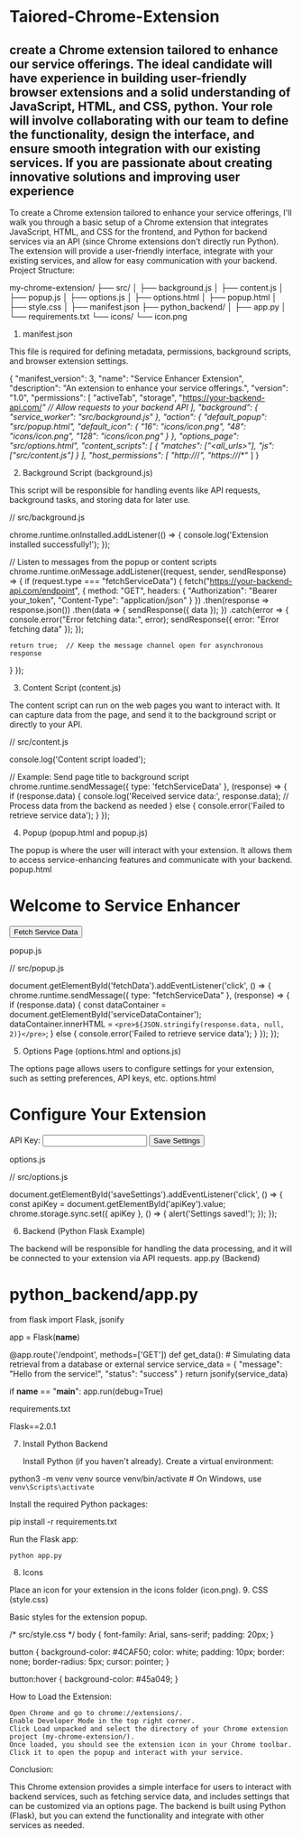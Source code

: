 # Taiored-Chrome-Extension
create a Chrome extension tailored to enhance our service offerings. The ideal candidate will have experience in building user-friendly browser extensions and a solid understanding of JavaScript, HTML, and CSS, python. Your role will involve collaborating with our team to define the functionality, design the interface, and ensure smooth integration with our existing services. If you are passionate about creating innovative solutions and improving user experience
-----
To create a Chrome extension tailored to enhance your service offerings, I'll walk you through a basic setup of a Chrome extension that integrates JavaScript, HTML, and CSS for the frontend, and Python for backend services via an API (since Chrome extensions don't directly run Python). The extension will provide a user-friendly interface, integrate with your existing services, and allow for easy communication with your backend.
Project Structure:

my-chrome-extension/
├── src/
│   ├── background.js
│   ├── content.js
│   ├── popup.js
│   ├── options.js
│   ├── options.html
│   ├── popup.html
│   ├── style.css
│   ├── manifest.json
├── python_backend/
│   ├── app.py
│   └── requirements.txt
└── icons/
    └── icon.png

1. manifest.json

This file is required for defining metadata, permissions, background scripts, and browser extension settings.

{
  "manifest_version": 3,
  "name": "Service Enhancer Extension",
  "description": "An extension to enhance your service offerings.",
  "version": "1.0",
  "permissions": [
    "activeTab",
    "storage",
    "https://your-backend-api.com/*" // Allow requests to your backend API
  ],
  "background": {
    "service_worker": "src/background.js"
  },
  "action": {
    "default_popup": "src/popup.html",
    "default_icon": {
      "16": "icons/icon.png",
      "48": "icons/icon.png",
      "128": "icons/icon.png"
    }
  },
  "options_page": "src/options.html",
  "content_scripts": [
    {
      "matches": ["<all_urls>"],
      "js": ["src/content.js"]
    }
  ],
  "host_permissions": [
    "http://*/*",
    "https://*/*"
  ]
}

2. Background Script (background.js)

This script will be responsible for handling events like API requests, background tasks, and storing data for later use.

// src/background.js

chrome.runtime.onInstalled.addListener(() => {
  console.log('Extension installed successfully!');
});

// Listen to messages from the popup or content scripts
chrome.runtime.onMessage.addListener((request, sender, sendResponse) => {
  if (request.type === "fetchServiceData") {
    fetch("https://your-backend-api.com/endpoint", {
      method: "GET",
      headers: {
        "Authorization": "Bearer your_token",
        "Content-Type": "application/json"
      }
    })
      .then(response => response.json())
      .then(data => {
        sendResponse({ data });
      })
      .catch(error => {
        console.error("Error fetching data:", error);
        sendResponse({ error: "Error fetching data" });
      });
    
    return true;  // Keep the message channel open for asynchronous response
  }
});

3. Content Script (content.js)

The content script can run on the web pages you want to interact with. It can capture data from the page, and send it to the background script or directly to your API.

// src/content.js

console.log('Content script loaded');

// Example: Send page title to background script
chrome.runtime.sendMessage({ type: 'fetchServiceData' }, (response) => {
  if (response.data) {
    console.log('Received service data:', response.data);
    // Process data from the backend as needed
  } else {
    console.error('Failed to retrieve service data');
  }
});

4. Popup (popup.html and popup.js)

The popup is where the user will interact with your extension. It allows them to access service-enhancing features and communicate with your backend.
popup.html

<!-- src/popup.html -->
<!DOCTYPE html>
<html lang="en">
  <head>
    <meta charset="UTF-8" />
    <meta name="viewport" content="width=device-width, initial-scale=1.0" />
    <title>Service Enhancer</title>
    <link rel="stylesheet" href="style.css" />
  </head>
  <body>
    <h1>Welcome to Service Enhancer</h1>
    <button id="fetchData">Fetch Service Data</button>
    <div id="serviceDataContainer"></div>
    <script src="popup.js"></script>
  </body>
</html>

popup.js

// src/popup.js

document.getElementById('fetchData').addEventListener('click', () => {
  chrome.runtime.sendMessage({ type: "fetchServiceData" }, (response) => {
    if (response.data) {
      const dataContainer = document.getElementById('serviceDataContainer');
      dataContainer.innerHTML = `<pre>${JSON.stringify(response.data, null, 2)}</pre>`;
    } else {
      console.error('Failed to retrieve service data');
    }
  });
});

5. Options Page (options.html and options.js)

The options page allows users to configure settings for your extension, such as setting preferences, API keys, etc.
options.html

<!-- src/options.html -->
<!DOCTYPE html>
<html lang="en">
  <head>
    <meta charset="UTF-8" />
    <meta name="viewport" content="width=device-width, initial-scale=1.0" />
    <title>Extension Options</title>
    <link rel="stylesheet" href="style.css" />
  </head>
  <body>
    <h1>Configure Your Extension</h1>
    <label for="apiKey">API Key:</label>
    <input type="text" id="apiKey" />
    <button id="saveSettings">Save Settings</button>
    <script src="options.js"></script>
  </body>
</html>

options.js

// src/options.js

document.getElementById('saveSettings').addEventListener('click', () => {
  const apiKey = document.getElementById('apiKey').value;
  chrome.storage.sync.set({ apiKey }, () => {
    alert('Settings saved!');
  });
});

6. Backend (Python Flask Example)

The backend will be responsible for handling the data processing, and it will be connected to your extension via API requests.
app.py (Backend)

# python_backend/app.py
from flask import Flask, jsonify

app = Flask(__name__)

@app.route('/endpoint', methods=['GET'])
def get_data():
    # Simulating data retrieval from a database or external service
    service_data = {
        "message": "Hello from the service!",
        "status": "success"
    }
    return jsonify(service_data)

if __name__ == "__main__":
    app.run(debug=True)

requirements.txt

Flask==2.0.1

7. Install Python Backend

    Install Python (if you haven't already).
    Create a virtual environment:

python3 -m venv venv
source venv/bin/activate  # On Windows, use `venv\Scripts\activate`

Install the required Python packages:

pip install -r requirements.txt

Run the Flask app:

    python app.py

8. Icons

Place an icon for your extension in the icons folder (icon.png).
9. CSS (style.css)

Basic styles for the extension popup.

/* src/style.css */
body {
  font-family: Arial, sans-serif;
  padding: 20px;
}

button {
  background-color: #4CAF50;
  color: white;
  padding: 10px;
  border: none;
  border-radius: 5px;
  cursor: pointer;
}

button:hover {
  background-color: #45a049;
}

How to Load the Extension:

    Open Chrome and go to chrome://extensions/.
    Enable Developer Mode in the top right corner.
    Click Load unpacked and select the directory of your Chrome extension project (my-chrome-extension/).
    Once loaded, you should see the extension icon in your Chrome toolbar. Click it to open the popup and interact with your service.

Conclusion:

This Chrome extension provides a simple interface for users to interact with backend services, such as fetching service data, and includes settings that can be customized via an options page. The backend is built using Python (Flask), but you can extend the functionality and integrate with other services as needed.
